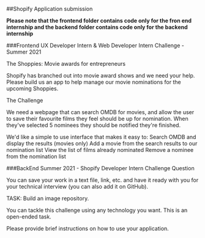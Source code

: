 ##Shopify Application submission

**Please note that the frontend folder contains code only for the fron end internship
and the backend folder contains code only for the backend internship**

###Frontend
UX Developer Intern & Web Developer Intern Challenge - Summer 2021

The Shoppies: Movie awards for entrepreneurs

Shopify has branched out into movie award shows and we need your help. Please build us an app to help manage our movie nominations for the upcoming Shoppies.

The Challenge

We need a webpage that can search OMDB for movies, and allow the user to save their favourite films they feel should be up for nomination. When they've selected 5 nominees they should be notified they're finished.

We'd like a simple to use interface that makes it easy to:
Search OMDB and display the results (movies only)
Add a movie from the search results to our nomination list
View the list of films already nominated
Remove a nominee from the nomination list

###BackEnd
Summer 2021 - Shopify
Developer Intern Challenge Question

You can save your work in a text file, link, etc. and have it ready with you for your technical interview (you can also add it on GitHub).

TASK: Build an image repository.

You can tackle this challenge using any technology you want. This is an open-ended task.

Please provide brief instructions on how to use your application.
